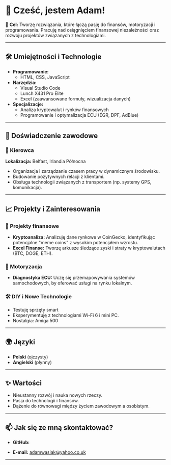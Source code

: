 # 👋 Cześć, jestem Adam!  

🎯 **Cel:** Tworzę rozwiązania, które łączą pasję do finansów, motoryzacji i programowania. Pracuję nad osiągnięciem finansowej niezależności oraz rozwoju projektów związanych z technologiami.  

---

## 🛠️ Umiejętności i Technologie
- **Programowanie:**
  - HTML, CSS, JavaScript
- **Narzędzia:**
  - Visual Studio Code
  - Lunch X431 Pro Elite
  - Excel (zaawansowane formuły, wizualizacja danych)
- **Specjalizacje:**
  - Analiza kryptowalut i rynków finansowych
  - Programowanie i optymalizacja ECU (EGR, DPF, AdBlue)

---

## 💼 Doświadczenie zawodowe
### 🚕 Kierowca  
**Lokalizacja:** Belfast, Irlandia Północna   
- Organizacja i zarządzanie czasem pracy w dynamicznym środowisku.  
- Budowanie pozytywnych relacji z klientami.  
- Obsługa technologii związanych z transportem (np. systemy GPS, komunikacja).  

---

## 📈 Projekty i Zainteresowania
### 🧾 Projekty finansowe
- **Kryptoanaliza:** Analizuję dane rynkowe w CoinGecko, identyfikując potencjalne "meme coins" z wysokim potencjałem wzrostu.
- **Excel Finanse:** Tworzę arkusze śledzące zyski i straty w kryptowalutach (BTC, DOGE, ETH).

### 🚗 Motoryzacja
- **Diagnostyka ECU:** Uczę się przemapowywania systemów samochodowych, by oferować usługi na rynku lokalnym.
  

### 🛠️ DIY i Nowe Technologie
- Testuję sprzęty smart 
- Eksperymentuję z technologiami Wi-Fi 6 i mini PC.
- Nostalgia: Amiga 500

---

## 🌍 Języki
- **Polski** (ojczysty)  
- **Angielski** (płynny)  

---

## ✨ Wartości
- Nieustanny rozwój i nauka nowych rzeczy.  
- Pasja do technologii i finansów.  
- Dążenie do równowagi między życiem zawodowym a osobistym.  

---

## 📫 Jak się ze mną skontaktować?
- **GitHub:** 
  
- **E-mail:** adamwasiak@yahoo.co.uk 

---


